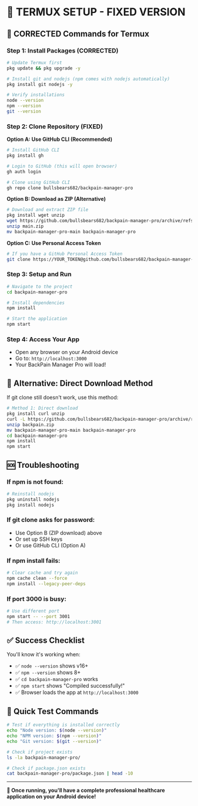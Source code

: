 # 🔧 TERMUX SETUP - FIXED VERSION

## 🚨 **CORRECTED Commands for Termux**

### **Step 1: Install Packages (CORRECTED)**
```bash
# Update Termux first
pkg update && pkg upgrade -y

# Install git and nodejs (npm comes with nodejs automatically)
pkg install git nodejs -y

# Verify installations
node --version
npm --version
git --version
```

### **Step 2: Clone Repository (FIXED)**

**Option A: Use GitHub CLI (Recommended)**
```bash
# Install GitHub CLI
pkg install gh

# Login to GitHub (this will open browser)
gh auth login

# Clone using GitHub CLI
gh repo clone bullsbears682/backpain-manager-pro
```

**Option B: Download as ZIP (Alternative)**
```bash
# Download and extract ZIP file
pkg install wget unzip
wget https://github.com/bullsbears682/backpain-manager-pro/archive/refs/heads/main.zip
unzip main.zip
mv backpain-manager-pro-main backpain-manager-pro
```

**Option C: Use Personal Access Token**
```bash
# If you have a GitHub Personal Access Token
git clone https://YOUR_TOKEN@github.com/bullsbears682/backpain-manager-pro.git
```

### **Step 3: Setup and Run**
```bash
# Navigate to the project
cd backpain-manager-pro

# Install dependencies
npm install

# Start the application
npm start
```

### **Step 4: Access Your App**
- Open any browser on your Android device
- Go to: `http://localhost:3000`
- Your BackPain Manager Pro will load!

## 🔧 **Alternative: Direct Download Method**

If git clone still doesn't work, use this method:

```bash
# Method 1: Direct download
pkg install curl unzip
curl -L https://github.com/bullsbears682/backpain-manager-pro/archive/refs/heads/main.zip -o backpain.zip
unzip backpain.zip
mv backpain-manager-pro-main backpain-manager-pro
cd backpain-manager-pro
npm install
npm start
```

## 🆘 **Troubleshooting**

### **If npm is not found:**
```bash
# Reinstall nodejs
pkg uninstall nodejs
pkg install nodejs
```

### **If git clone asks for password:**
- Use Option B (ZIP download) above
- Or set up SSH keys
- Or use GitHub CLI (Option A)

### **If npm install fails:**
```bash
# Clear cache and try again
npm cache clean --force
npm install --legacy-peer-deps
```

### **If port 3000 is busy:**
```bash
# Use different port
npm start -- --port 3001
# Then access: http://localhost:3001
```

## ✅ **Success Checklist**

You'll know it's working when:
- ✅ `node --version` shows v16+ 
- ✅ `npm --version` shows 8+
- ✅ `cd backpain-manager-pro` works
- ✅ `npm start` shows "Compiled successfully!"
- ✅ Browser loads the app at `http://localhost:3000`

## 🎯 **Quick Test Commands**

```bash
# Test if everything is installed correctly
echo "Node version: $(node --version)"
echo "NPM version: $(npm --version)"
echo "Git version: $(git --version)"

# Check if project exists
ls -la backpain-manager-pro/

# Check if package.json exists
cat backpain-manager-pro/package.json | head -10
```

---

**🏥 Once running, you'll have a complete professional healthcare application on your Android device!**